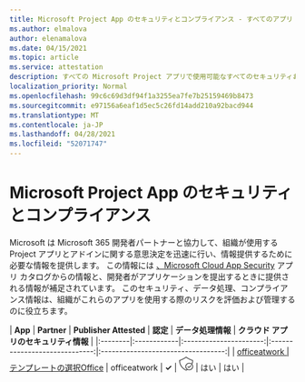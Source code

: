```yaml
---
title: Microsoft Project App のセキュリティとコンプライアンス - すべてのアプリ
ms.author: elmalova
author: elenamalova
ms.date: 04/15/2021
ms.topic: article
ms.service: attestation
description: すべての Microsoft Project アプリで使用可能なすべてのセキュリティおよびコンプライアンス情報。
localization_priority: Normal
ms.openlocfilehash: 99c6c69d3df94f1a3255ea7fe7b25159469b8473
ms.sourcegitcommit: e97156a6eaf1d5ec5c26fd14add210a92bacd944
ms.translationtype: MT
ms.contentlocale: ja-JP
ms.lasthandoff: 04/28/2021
ms.locfileid: "52071747"
---
```

# <a name="microsoft-project-app-security-and-compliance"></a>Microsoft Project App のセキュリティとコンプライアンス

Microsoft は Microsoft 365 開発者パートナーと協力して、組織が使用する Project アプリとアドインに関する意思決定を迅速に行い、情報提供するために必要な情報を提供します。 この情報には [、Microsoft Cloud App Security](https://www.microsoft.com/en-us/enterprise-mobility-security/cloud-app-security) アプリ カタログからの情報と、開発者がアプリケーションを提出するときに提供される情報が補足されています。 このセキュリティ、データ処理、コンプライアンス情報は、組織がこれらのアプリを使用する際のリスクを評価および管理するのに役立ちます。

| **App** | **Partner** | **Publisher Attested** | **認定** | **データ処理情報** | **クラウド アプリのセキュリティ情報** |
|:--------|:------------|:----------------------:|:-----------------------------:|:----------------------------------:|
| [officeatwork | テンプレートの選択Office](./officeatwork-officeatworktemplate-chooser-for-office.md) | officeatwork | **✓** | <img alt="Certified application badge" src="../media/certified-badge.png" height="25" width="25" /> | はい | はい |
